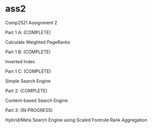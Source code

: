 # ass2
Comp2521 Assignment 2 

Part 1 A: (COMPLETE)

Calculate Weighted PageRanks

Part 1 B: (COMPLETE)

Inverted Index

Part 1 C: (COMPLETE)

Simple Search Engine

Part 2: (COMPLETE)

Content-based Search Engine

Part 3: (IN PROGRESS)

Hybrid/Meta Search Engine using Scaled Footrule Rank Aggregation 




